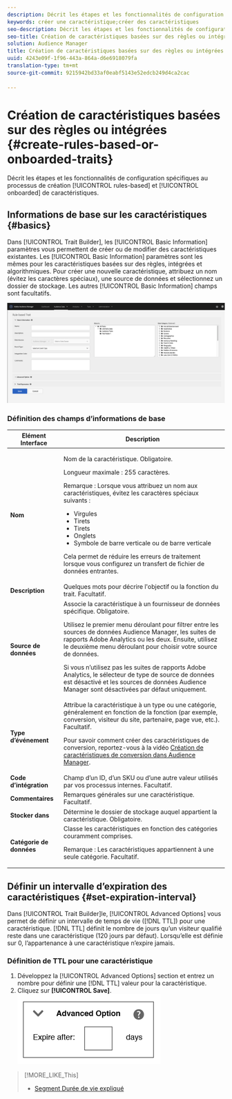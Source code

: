 ```yaml
---
description: Décrit les étapes et les fonctionnalités de configuration spécifiques au processus de création de caractéristiques basé sur des règles et intégré.
keywords: créer une caractéristique;créer des caractéristiques
seo-description: Décrit les étapes et les fonctionnalités de configuration spécifiques au processus de création de caractéristiques basé sur des règles et intégré.
seo-title: Création de caractéristiques basées sur des règles ou intégrées
solution: Audience Manager
title: Création de caractéristiques basées sur des règles ou intégrées
uuid: 4243e09f-1f96-443a-864a-d6e6918079fa
translation-type: tm+mt
source-git-commit: 9215942bd33af0eabf5143e52edcb249d4ca2cac

---
```



# Création de caractéristiques basées sur des règles ou intégrées {#create-rules-based-or-onboarded-traits}

Décrit les étapes et les fonctionnalités de configuration spécifiques au processus de création [!UICONTROL rules-based] et [!UICONTROL onboarded] de caractéristiques.

<!-- c_tb_rules_traits.xml -->

## Informations de base sur les caractéristiques {#basics}

Dans [!UICONTROL Trait Builder], les [!UICONTROL Basic Information] paramètres vous permettent de créer ou de modifier des caractéristiques existantes. Les [!UICONTROL Basic Information] paramètres sont les mêmes pour les caractéristiques basées sur des règles, intégrées et algorithmiques. Pour créer une nouvelle caractéristique, attribuez un nom (évitez les caractères spéciaux), une source de données et sélectionnez un dossier de stockage. Les autres [!UICONTROL Basic Information] champs sont facultatifs.

<!-- c_tb_basics.xml -->

![create-trait](assets/create-trait.png)

### Définition des champs d’informations de base

<table id="table_42AEC7A5B22346C5BB996D2D36C56229"> 
 <thead> 
  <tr> 
   <th colname="col1" class="entry"> Elément Interface </th> 
   <th colname="col2" class="entry"> Description </th> 
  </tr> 
 </thead>
 <tbody> 
  <tr> 
   <td colname="col1"> <b><span class="uicontrol"> Nom</span></b> </td> 
   <td colname="col2"> <p>Nom de la caractéristique. Obligatoire. </p> <p>Longueur maximale : 255 caractères. </p> <p> <p>Remarque : Lorsque vous attribuez un nom aux caractéristiques, évitez les caractères spéciaux suivants : 
      <ul id="ul_AB38A333F21A4AA9B5656CBA69BA65E3"> 
       <li id="li_0E5033B540BC41E799075845388E85A7">Virgules </li> 
       <li id="li_B1A6C3E3FB98473A91E4675EE09460F0">Tirets </li> 
       <li id="li_579302FE34B64FE0AE3C751012839229">Tirets </li> 
       <li id="li_44890F738CC64E449CC2545D701ECBC7">Onglets </li> 
       <li id="li_C203837501A94342923C99A7DAD1ED61">Symbole de barre verticale ou de barre verticale </li> 
      </ul> </p> </p> <p>Cela permet de réduire les erreurs de traitement lorsque vous configurez un transfert <a href="../../integration/sending-audience-data/batch-data-transfer-explained/inbound-file-contents.md"></a>de fichier de données entrantes. </p> </td> 
  </tr> 
  <tr> 
   <td colname="col1"> <b><span class="uicontrol"> Description</span></b> </td> 
   <td colname="col2"> Quelques mots pour décrire l'objectif ou la fonction du trait. Facultatif. </td> 
  </tr> 
  <tr> 
   <td colname="col1"> <b><span class="uicontrol"> Source de données</span></b> </td> 
   <td colname="col2"> Associe la caractéristique à un fournisseur de données spécifique. Obligatoire. <p>Utilisez le premier menu déroulant pour filtrer entre les sources de données Audience Manager, les suites de rapports Adobe Analytics ou les deux. Ensuite, utilisez le deuxième menu déroulant pour choisir votre source de données.</p><p> Si vous n’utilisez pas les suites de rapports Adobe Analytics, le sélecteur de type de source de données est désactivé et les sources de données Audience Manager sont désactivées par défaut uniquement.</p>  </td> 
  </tr>
   <tr> 
   <td colname="col1"> <b><span class="uicontrol"> Type d’événement</span></b> </td> 
   <td colname="col2"> Attribue la caractéristique à un type ou une catégorie, généralement en fonction de la fonction (par exemple, conversion, visiteur du site, partenaire, page vue, etc.). Facultatif. <p> Pour savoir comment créer des caractéristiques de conversion, reportez-vous à la vidéo <a href="https://docs.adobe.com/content/help/en/audience-manager-learn/tutorials/build-and-manage-audiences/traits-and-segments/creating-conversion-traits.html">Création de caractéristiques de conversion dans Audience Manager</a>. </p></td> 
  </tr> 
  <tr> 
   <td colname="col1"> <b><span class="uicontrol"> Code d’intégration</span></b> </td> 
   <td colname="col2"> Champ d’un ID, d’un SKU ou d’une autre valeur utilisés par vos processus internes. Facultatif. </td> 
  </tr> 
  <tr> 
   <td colname="col1"> <b><span class="uicontrol"> Commentaires</span></b> </td> 
   <td colname="col2"> Remarques générales sur une caractéristique. Facultatif. </td> 
  </tr> 
  <tr> 
   <td colname="col1"> <b><span class="uicontrol"> Stocker dans</span></b> </td> 
   <td colname="col2"> Détermine le dossier de stockage auquel appartient la caractéristique. Obligatoire. </td> 
  </tr> 
  <tr> 
   <td colname="col1"> <b><span class="uicontrol"> Catégorie de données</span></b> </td> 
   <td colname="col2"> Classe les caractéristiques en fonction des catégories couramment comprises. <p>Remarque :  Les caractéristiques appartiennent à une seule catégorie. Facultatif. </p> </td> 
  </tr> 
 </tbody> 
</table>

## Définir un intervalle d’expiration des caractéristiques {#set-expiration-interval}

Dans [!UICONTROL Trait Builder]le, [!UICONTROL Advanced Options] vous permet de définir un intervalle de temps de vie ([!DNL TTL]) pour une caractéristique. [!DNL TTL] définit le nombre de jours qu’un visiteur qualifié reste dans une caractéristique (120 jours par défaut). Lorsqu’elle est définie sur 0, l’appartenance à une caractéristique n’expire jamais.

<!-- t_tb_ttl.xml -->

### Définition de TTL pour une caractéristique

1. Développez la [!UICONTROL Advanced Options] section et entrez un nombre pour définir une [!DNL TTL] valeur pour la caractéristique.
2. Cliquez sur **[!UICONTROL Save]**.
   ![](assets/TTL.png)

>[!MORE_LIKE_This]
>
>* [Segment Durée de vie expliqué](../../features/traits/segment-ttl-explained.md)

